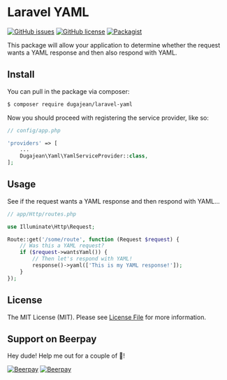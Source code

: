 # Laravel YAML

[![GitHub issues](https://img.shields.io/github/issues/dugajean/laravel-yaml.svg)](https://github.com/dugajean/laravel-yaml/issues) 
[![GitHub license](https://img.shields.io/badge/license-MIT-blue.svg)](https://raw.githubusercontent.com/dugajean/laravel-yaml/master/LICENSE) 
[![Packagist](https://img.shields.io/packagist/dt/dugajean/laravel-yaml.svg?maxAge=2592000)](https://packagist.org/packages/dugajean/laravel-yaml)

This package will allow your application to determine whether the request wants a YAML response and then also respond with YAML.

## Install

You can pull in the package via composer:
``` bash
$ composer require dugajean/laravel-yaml
```

Now you should proceed with registering the service provider, like so:

```php
// config/app.php

'providers' => [
    ...
    Dugajean\Yaml\YamlServiceProvider::class,
];
```

## Usage

See if the request wants a YAML response and then respond with YAML...

```php
// app/Http/routes.php

use Illuminate\Http\Request;

Route::get('/some/route', function (Request $request) {
	// Was this a YAML request?
	if ($request->wantsYaml()) {
		// Then let's respond with YAML!
		response()->yaml(['This is my YAML response!']);
	}
});
```

## License

The MIT License (MIT). Please see [License File](LICENSE.md) for more information.
## Support on Beerpay
Hey dude! Help me out for a couple of :beers:!

[![Beerpay](https://beerpay.io/dugajean/laravel-yaml/badge.svg?style=beer-square)](https://beerpay.io/dugajean/laravel-yaml)  [![Beerpay](https://beerpay.io/dugajean/laravel-yaml/make-wish.svg?style=flat-square)](https://beerpay.io/dugajean/laravel-yaml?focus=wish)